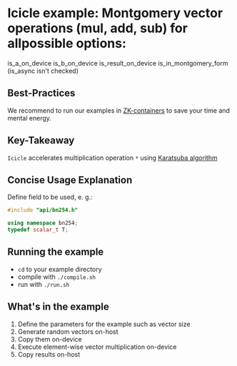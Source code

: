 # Icicle example: Montgomery vector operations (mul, add, sub) for allpossible options:
is_a_on_device
is_b_on_device
is_result_on_device
is_in_montgomery_form
(is_async isn't checked)

## Best-Practices

We recommend to run our examples in [ZK-containers](../../ZK-containers.md) to save your time and mental energy.

## Key-Takeaway

`Icicle` accelerates multiplication operation `*` using [Karatsuba algorithm](https://en.wikipedia.org/wiki/Karatsuba_algorithm)

## Concise Usage Explanation

Define field to be used, e. g.:

```c++
#include "api/bn254.h"
```

```c++
using namespace bn254;
typedef scalar_t T;
```

## Running the example

- `cd` to your example directory
- compile with `./compile.sh`
- run with `./run.sh`

## What's in the example

1. Define the parameters for the example such as vector size 
2. Generate random vectors on-host
3. Copy them on-device
4. Execute element-wise vector multiplication on-device
5. Copy results on-host

